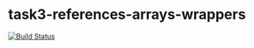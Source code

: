 # task3-references-arrays-wrappers

[![Build Status](https://travis-ci.com/itmo-java-basics-2020/task-3-string-spring-swing-EgSergeenko.svg?branch=Task3)](https://travis-ci.com/itmo-java-basics-2020/task-3-string-spring-swing-EgSergeenko)

